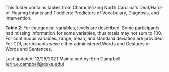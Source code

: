 This folder contains tables from Characterizing North Carolina's Deaf/Hard-of-Hearing Infants and Toddlers: Predictors of Vocabulary, Diagnosis, and Intervention.

**Table 2**: For categorical variables, levels are described. Some participants had missing information for some variables, thus totals may not sum to 100. For continuous variables, range, mean, and standard deviation are provided. For CDI, participants were either administered Words and Gestures or Words and Sentences.

Last updated: 12/29/2021
Maintained by: Erin Campbell (erin.e.campbell@duke.edu)
